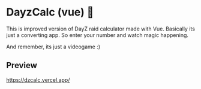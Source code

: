 
# DayzCalc (vue) 🌲
This is improved version of DayZ raid calculator made with Vue. Basically its just a converting app. So enter your number and watch magic happening.

And remember, its just a videogame :)





## Preview

https://dzcalc.vercel.app/
